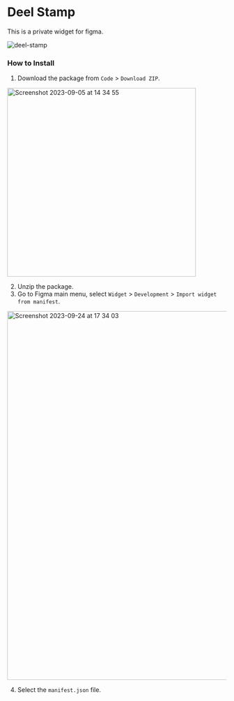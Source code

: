 # Deel Stamp
 This is a private widget for figma.

![deel-stamp](https://github.com/WeijieFu/deel-stamp/assets/20438157/2ecd4135-274f-4196-b55c-27b7b8bd7827)

### How to Install
1. Download the package from `Code` > `Download ZIP`.
<img width="433" alt="Screenshot 2023-09-05 at 14 34 55" src="https://github.com/WeijieFu/find-me/assets/20438157/5c731d03-01d2-4d89-b7a1-bb1d365bbe90">

2. Unzip the package.
3. Go to Figma main menu, select `Widget` > `Development` > `Import widget from manifest`.

<img width="846" alt="Screenshot 2023-09-24 at 17 34 03" src="https://github.com/WeijieFu/deel-stamp/assets/20438157/d5998446-3820-460e-8930-d4b1f5550e5a">

4. Select the `manifest.json` file.
